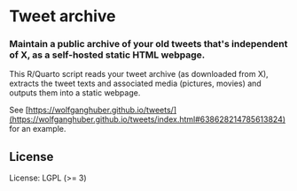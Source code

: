 # Tweet archive

### Maintain a public archive of your old tweets that's independent of X, as a self-hosted static HTML webpage.

This R/Quarto script reads your tweet archive (as downloaded from X), extracts the tweet texts and 
associated media (pictures, movies) and outputs them into a static webpage.

See [https://wolfganghuber.github.io/tweets/](https://wolfganghuber.github.io/tweets/index.html#638628214785613824) for an example.

## License
License: LGPL (>= 3)
